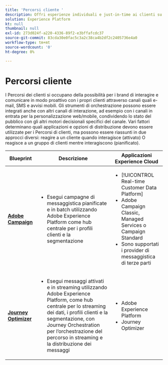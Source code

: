 ```yaml
---
title: 'Percorsi cliente '
description: Offri esperienze individuali e just-in-time ai clienti su più schermi.
solution: Experience Platform
kt: null
thumbnail: null
exl-id: 273d024f-a220-4336-89f2-e3bffafcdc37
source-git-commit: 83cda30e0fac5c3a2c38ca4b2df2c2405736e4a0
workflow-type: tm+mt
source-wordcount: '0'
ht-degree: 0%

---
```


# Percorsi cliente

I Percorsi dei clienti si occupano della possibilità per i brand di interagire e comunicare in modo proattivo con i propri clienti attraverso canali quali e-mail, SMS e avvisi mobili. Gli strumenti di orchestrazione possono essere integrati anche con altri canali di interazione, ad esempio con i canali in entrata per la personalizzazione web/mobile, condividendo lo stato del pubblico con gli altri motori decisionali specifici del canale. Vari fattori determinano quali applicazioni e opzioni di distribuzione devono essere utilizzate per i Percorsi di clienti, ma possono essere riassunti in due approcci diversi:  reagire a un cliente quando interagisce (attivato) O reagisce a un gruppo di clienti mentre interagiscono (pianificato).

| Blueprint | Descrizione | Applicazioni Experience Cloud |
|---|---|---|
| **[Adobe Campaign](batch-messaging.md)** | <ul><li>Esegui campagne di messaggistica pianificate e in batch utilizzando Adobe Experience Platform come hub centrale per i profili clienti e la segmentazione</li></ul> | <ul><li>[!UICONTROL Real-time Customer Data Platform]</li><li>Adobe Campaign Classic, Managed Services o Campaign Standard</li><li>Sono supportati i provider di messaggistica di terze parti</li></ul> |
| **[Journey Optimizer](journey-optimizer.md)** | <ul><li>Esegui messaggi attivati e in streaming utilizzando Adobe Experience Platform, come hub centrale per lo streaming dei dati, i profili clienti e la segmentazione, con Journey Orchestration per l’orchestrazione del percorso in streaming e la distribuzione dei messaggi</li></ul> | <ul><li>Adobe Experience Platform</li><li>Journey Optimizer</li></ul> |